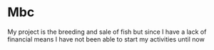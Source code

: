 # Mbc
My project is the breeding and sale of fish but since I have a lack of financial means I have not been able to start my activities until now
